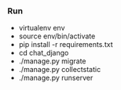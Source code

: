 ### Run

* virtualenv env
* source env/bin/activate
* pip install -r requirements.txt
* cd chat_django
* ./manage.py migrate
* ./manage.py collectstatic
* ./manage.py runserver
